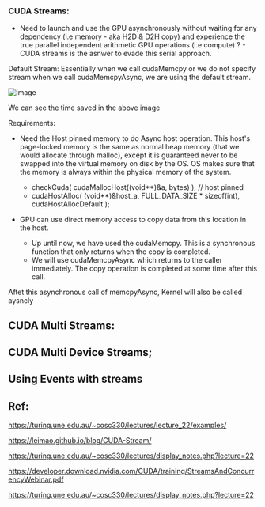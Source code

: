 ### CUDA Streams: 

* Need to launch and use the GPU asynchronously without waiting for any dependency (i.e memory - aka H2D & D2H copy) and experience the true parallel independent arithmetic GPU operations (i.e compute) ? - CUDA streams is the asnwer to evade this serial approach. 

Default Stream: Essentially when we call cudaMemcpy or we do not specify stream when we call cudaMemcpyAsync, we are using the default stream.

![image](https://github.com/user-attachments/assets/702ac27e-b4ed-4812-ac56-d76c604a599f)

We can see the time saved in the above image

Requirements: 
* Need the Host pinned memory to do Async host operation. This host's page-locked memory is the same as normal heap memory (that we would allocate through malloc), except it is guaranteed never to be swapped into the virtual memory on disk by the OS. OS makes sure that the memory is always within the physical memory of the system.

  *   checkCuda( cudaMallocHost((void**)&a, bytes) );      // host pinned
  *   cudaHostAlloc( (void**)&host_a, FULL_DATA_SIZE * sizeof(int), cudaHostAllocDefault );

* GPU can use direct memory access to copy data from this location in the host.
  
  *   Up until now, we have used the cudaMemcpy. This is a synchronous function that only returns when the copy is completed.
  *   We will use cudaMemcpyAsync which returns to the caller immediately. The copy operation is completed at some time after this call.

Aftet this asynchronous call of memcpyAsync, Kernel will also be called aysncly 

## CUDA Multi Streams:  

## CUDA Multi Device Streams; 


## Using Events with streams 



## Ref: 

https://turing.une.edu.au/~cosc330/lectures/lecture_22/examples/


https://leimao.github.io/blog/CUDA-Stream/

https://turing.une.edu.au/~cosc330/lectures/display_notes.php?lecture=22

https://developer.download.nvidia.com/CUDA/training/StreamsAndConcurrencyWebinar.pdf

https://turing.une.edu.au/~cosc330/lectures/display_notes.php?lecture=22

